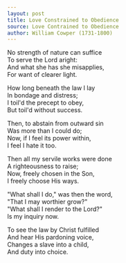 ```yaml
---
layout: post
title: Love Constrained to Obedience
source: Love Contrained to Obedience
author: William Cowper (1731-1800)
---
```


No strength of nature can suffice  
To serve the Lord aright:  
And what she has she misapplies,  
For want of clearer light.  

How long beneath the law I lay  
In bondage and distress;  
I toil'd the precept to obey,  
But toil'd without success.  

Then, to abstain from outward sin  
Was more than I could do;  
Now, if I feel its power within,  
I feel I hate it too.  

Then all my servile works were done  
A righteousness to raise;  
Now, freely chosen in the Son,  
I freely choose His ways.  

"What shall I do," was then the word,  
"That I may worthier grow?"  
"What shall I render to the Lord?"  
Is my inquiry now.  
 
To see the law by Christ fulfilled  
And hear His pardoning voice,  
Changes a slave into a child,  
And duty into choice.  
